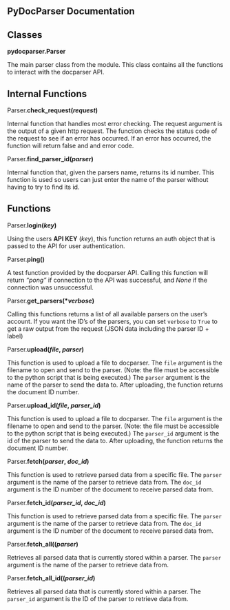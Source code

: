 ## PyDocParser Documentation



## Classes

**pydocparser.Parser**

The main parser class from the module. This class contains all the functions to interact with the docparser API.

## Internal Functions

Parser.**check_request(*request*)**

Internal function that handles most error checking. The request argument is the output of a given http request. The function checks the status code of the request to see if an error has occurred. If an error has occurred, the function will return false and and error code.

Parser.**find_parser_id(*parser*)**

Internal function that, given the parsers name, returns its id number. This function is used so users can just enter the name of the parser without having to try to find its id.

## Functions

Parser.**login(*key*)**

Using the users **API KEY** (*key*), this function returns an auth object that is passed to the API for user authentication.

Parser.**ping()**

A test function provided by the docparser API. Calling this function will return *“pong”* if connection to the API was successful, and *None* if the connection was unsuccessful.

Parser.**get_parsers(&ast;*verbose*)**

Calling this functions returns a list of all available parsers on the user’s account. If you want the ID’s of the parsers, you can set `verbose` to `True` to get a raw output from the request (JSON data including the parser ID + label)

Parser.**upload(*file*, *parser*)**

This function is used to upload a file to docparser. The `file` argument is the filename to open and send to the parser. (Note: the file must be accessible to the python script that is being executed.) The `parser` argument is the name of the parser to send the data to. After uploading, the function returns the document ID number.

Parser.**upload_id(*file*, *parser_id*)**

This function is used to upload a file to docparser. The `file` argument is the filename to open and send to the parser. (Note: the file must be accessible to the python script that is being executed.) The `parser_id` argument is the id of the parser to send the data to. After uploading, the function returns the document ID number.

Parser.**fetch(*parser*, *doc_id*)**

This function is used to retrieve parsed data from a specific file. The `parser` argument is the name of the parser to retrieve data from. The `doc_id` argument is the ID number of the document to receive parsed data from.

Parser.**fetch_id(*parser_id*, *doc_id*)**

This function is used to retrieve parsed data from a specific file. The `parser` argument is the name of the parser to retrieve data from. The `doc_id` argument is the ID number of the document to receive parsed data from.

Parser.**fetch_all((*parser*)**

Retrieves all parsed data that is currently stored within a parser. The `parser` argument is the name of the parser to retrieve data from.

Parser.**fetch_all_id((*parser_id*)**

Retrieves all parsed data that is currently stored within a parser. The `parser_id` argument is the ID  of the parser to retrieve data from.

